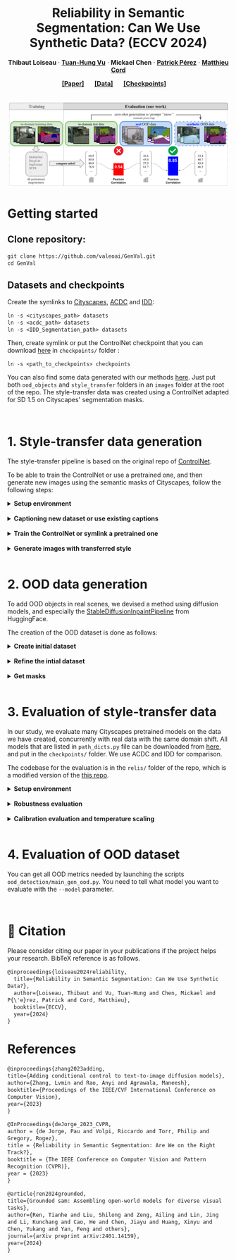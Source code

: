 <div align="center">

# Reliability in Semantic Segmentation: Can We Use Synthetic Data? (ECCV 2024)

<strong>Thibaut Loiseau</strong>
·
<a href="https://tuanhungvu.github.io"><strong>Tuan-Hung Vu</strong></a>
·
<strong>Mickael Chen</strong>
·
<a href="https://ptrckprz.github.io"><strong>Patrick Pérez</strong></a>
·
<a href="https://cord.isir.upmc.fr"><strong>Matthieu Cord</strong></a>

</div>

<div align="center">
    <a href="https://arxiv.org/abs/2312.09231" class="button"><b>[Paper]</b></a> &nbsp;&nbsp;&nbsp;&nbsp;
    <a href="https://drive.google.com/drive/folders/1c3HthfWYrw_PEbf0eD2CRYp-xwYmxbLV?usp=sharing" class="button"><b>[Data]</b></a> &nbsp;&nbsp;&nbsp;&nbsp;
    <a href="https://drive.google.com/drive/folders/1BK1-I1uys0PN6U8KEVDjkLwMAQIbKJho?usp=sharing" class="button"><b>[Checkpoints]</b></a> &nbsp;&nbsp;&nbsp;&nbsp;
</div>

<br/>

![Teaser](./assets/teaser.png)

# Getting started

## Clone repository:

    git clone https://github.com/valeoai/GenVal.git
    cd GenVal

## Datasets and checkpoints

Create the symlinks to [Cityscapes](https://www.cityscapes-dataset.com), [ACDC](https://acdc.vision.ee.ethz.ch) and [IDD](https://idd.insaan.iiit.ac.in):

    ln -s <cityscapes_path> datasets 
    ln -s <acdc_path> datasets
    ln -s <IDD_Segmentation_path> datasets

Then, create symlink or put the ControlNet checkpoint that you can download [here](https://drive.google.com/drive/folders/1BK1-I1uys0PN6U8KEVDjkLwMAQIbKJho?usp=sharing) in ``checkpoints/`` folder :

    ln -s <path_to_checkpoints> checkpoints

You can also find some data generated with our methods [here](https://drive.google.com/drive/folders/1c3HthfWYrw_PEbf0eD2CRYp-xwYmxbLV?usp=sharing). Just put both ``ood_objects`` and ``style_transfer`` folders in an ``images`` folder at the root of the repo. The style-transfer data was created using a ControlNet adapted for SD 1.5 on Cityscapes' segmentation masks.

</details>

<br/>

# 1. Style-transfer data generation

The style-transfer pipeline is based on the original repo of [ControlNet](https://github.com/lllyasviel/ControlNet).

To be able to train the ControlNet or use a pretrained one, and then generate new images using the semantic masks of Cityscapes, follow the following steps:

<details><summary><strong>Setup environment</strong></summary>
&emsp;

    cd ControlNet
    conda env create -f environment.yaml  # env name: control
    conda activate control

</details>

<br/>

<details><summary><strong>Captioning new dataset or use existing captions</strong></summary>
&emsp;

We need to get the captions of Cityscapes in order to train the ControlNet. The captioning is done with [CLIP-interrogator](https://github.com/pharmapsychotic/clip-interrogator). The captions are already stored under 

The captions for training are already stored under the ``training/`` folder in the ``.jsonl`` files, but if you want to rerun captioning on Cityscapes, you can run:

    pip install clip-interrogator==0.5.4
    python clip_int.py --dataset {dataset}

This will generate all captions for each training samples in the considered dataset (cityscapes, idd, acdc_fog, acdc_night, acdc_rain, acdc_snow) in a ``json`` file in a ``captions/`` folder. You will mainly need the captions of Cityscapes in order to train the ControlNet and performing inference, but you might want to use ACDC or IDD captions for other use.

</details>

<br/>

<details><summary><strong>Train the ControlNet or symlink a pretrained one</strong></summary>
&emsp;

- You can find a pretrained model on the semantic masks of Cityscapes [here](https://drive.google.com/drive/folders/1BK1-I1uys0PN6U8KEVDjkLwMAQIbKJho?usp=sharing) and put it in ``checkpoints/``.

- Otherwise, you can train the ControlNet yourself. You will first need to create the trainable copy of the encoder of the denoising U-Net of Stable Diffusion. 

First download the pretrained Stable Diffusion model (7.7 Gb):

    wget -P models/ https://huggingface.co/runwayml/stable-diffusion-v1-5/resolve/main/v1-5-pruned.ckpt

Then create the trainable copy doing:

    python tool_add_control.py models/v1-5-pruned.ckpt models/control_seg.ckpt

Finally, launch training (you will need 1 GPU with 40 Gb VRAM, or you can decrease the batch size and adapt the gradient accumulation):

    python train.py
    
The checkpoints during training will be stored in ``logs/{run_num}/lightning_logs/version_0/checkpoints/`` folder. You can also visualize the training advancement in ``logs/{run_num}/image_log/``

</details>

<br/>

<details><summary><strong>Generate images with transferred style</strong></summary>
&emsp;

The default checkpoint that is used to generate new samples is the pretrained one in ``checkpoints/controlnet_cs.ckpt``.

To generate 512 samples with fog, you can launch:

    python style_transfer.py --num_samples=512 --domain=fog

You can choose whatever domain you want by changing the ``--domain`` option above when launching the command.

This will create new samples in ``../images/style_transfer/`` folder, based on random examples from the validation set of Cityscapes, with the corresponding original images and ground truths in different subfolders.

</details>

<br/>

# 2. OOD data generation

To add OOD objects in real scenes, we devised a method using diffusion models, and especially the [StableDiffusionInpaintPipeline](https://huggingface.co/docs/diffusers/api/pipelines/stable_diffusion/inpaint) from HuggingFace.

The creation of the OOD dataset is done as follows:

<details><summary><strong>Create initial dataset</strong></summary>
&emsp;

    cd ood_objects
    python sd_inpaint.py

Based on the ``objects.txt`` file that contains a list of OOD objects for Cityscapes, this script will launch the generation of 512 images per object, and store them in ``images/ood_objects/with_positions`` folder, with one subfolder per object and three ``{i}.png``, ``{i}_gt.png`` and ``{i}_pos.json`` files with the generated image, the corresponding ground truth and the position and size of the added object, respectively.

</details>

<br/>

<details><summary><strong>Refine the intial dataset</strong></summary>
&emsp;

    python refine_gen_images.py

This script will take the previous generated images as input and the position and size of the added object, and refine the generated object so that the edited zone will blend better with its surrounding context. The refined images are stored in ``images/ood_objects/refined``.

</details>

<br/>

<details><summary><strong>Get masks</strong></summary>
&emsp;

This part uses [GroundedSAM](https://github.com/IDEA-Research/Grounded-Segment-Anything) as a mask extractor, to get the mask corresponding to the added objects. It uses a natural language query in the edited square zone of the refined images to extract the corresponding mask.

You need a custom environment to be able to use GroundedSAM, by doing the following:

    export CUDA_HOME=/your/path/to/cuda-11.8
    conda create -n grounded_sam python=3.9 -y
    conda activate grounded_sam
    pip install torch torchvision torchaudio --index-url https://download.pytorch.org/whl/cu118
    pip install -e Grounded-Segment-Anything/segment_anything
    pip install -e Grounded-Segment-Anything/GroundingDINO
    pip install --upgrade diffusers[torch]
    wget https://dl.fbaipublicfiles.com/segment_anything/sam_vit_h_4b8939.pth -P ../checkpoints
    wget https://github.com/IDEA-Research/GroundingDINO/releases/download/v0.1.0-alpha/groundingdino_swint_ogc.pth -P ../checkpoints

You can finally launch the mask extraction on the refined images:

    python get_masks.py

This will create a new folder in ``images/ood_objects/masks`` with ``.png`` files if the mask has been found, or an empty ``.txt`` file if the object has not been found by the model. By doing so, we can automatically filter images for which the object has not been generated.

Depending on the object, the pipeline might have different success rate.

</details>

<br/>

# 3. Evaluation of style-transfer data

In our study, we evaluate many Cityscapes pretrained models on the data we have created, concurrently with real data with the same domain shift. All models that are listed in ``path_dicts.py`` file can be downloaded from [here](https://github.com/open-mmlab/mmsegmentation/blob/0.x/docs/en/model_zoo.md), and put in the ``checkpoints/`` folder. We use ACDC and IDD for comparison.

The codebase for the evaluation is in the ``relis/`` folder of the repo, which is a modified version of the [this repo](https://github.com/naver/relis).

<details><summary><strong>Setup environment</strong></summary>
&emsp;

First, you need an environment to be able to evaluate all models on the different datasets. The relis repo is based on a modified version of [mmsegmentation](https://github.com/open-mmlab/mmsegmentation/tree/main) library, hence it is important to use the local version of mmsegmentation and not the official one.

    cd relis
    conda create -n openmmlab python=3.9 -y
    conda activate openmmlab
    pip install torch==1.11.0 torchvision --index-url https://download.pytorch.org/whl/cu115  # For CUDA 11.5
    pip install -r requirements.txt
    pip install -U openmim
    mim install mmengine
    mim install mmcv-full==1.5.0
    cd mmsegmentation
    pip install -v -e .
    cd ..

</details>

<br/>


<details><summary><strong>Robustness evaluation </strong></summary>
&emsp;

To evaluate the robustness of a particular model, you can:
1. Run the ``eval.py`` script with the following arguments:
    * ``--root_exp_dir``: the path where the results will be saved
    * ``--src_dataset``: the dataset to evaluate
    * ``--trg_dataset``: the dataset to evaluate
    * ``--model_arch``: the model architecture you want to evaluate, from the ``path_dicts.py`` file
    * ``--cond``: the conditions of the dataset to evaluate
    * ``--scene``: the scene(s) corresponding to the dataset to evaluate. Corresponds to the subfolders of each specific dataset, for example ``GOPRI`` for ACDC dataset.

    This script will create all the predictions for all images in the dataset to evaluate.

2. To aggregate results from all the previous predictions, run the ``compute_final_metrics.py`` script with the following arguments:
    * ``--src_dataset``: the dataset to evaluate
    * ``--trg_dataset``: the dataset to evaluate
    * ``--model_arch``: the model architecture you want to
    * ``--root_exp_dir``: the path to the previous results
    * ``--results_dir``: the path to which the final metrics will be saved
    * ``--scene``: the list of scenes from the dataset you want to evaluate, separated by commas
    * ``--cond``: the conditions corresponding to the scenes, separated by commas

    This will output the aggregated metrics in terms of pixel accuracy, mIoU, IoU per class, and more...

For more information, you can look at the [original repo](https://github.com/naver/relis).

</details>

<br/>

<details><summary><strong>Calibration evaluation and temperature scaling</strong></summary>
&emsp;

### Raw calibration evaluation after training

The process here is quite the same as when evaluating the robustness of models:

1. Launch ``extract_logits.py`` script with the same parameters as the ``eval.py`` above.
2. Launch ``eval_calibration.py`` script with the same parameters as ``compute_final_metrics.py`` above.

This will give results for raw calibration for all models, right after training.

### Temperature scaling with one parameter only (vanilla)

1. Launch ``extract_logits.py`` script with the same parameters as the ``eval.py`` above.
2. Launch ``extract_features.py`` script with the same parameters as the ``eval.py`` above.
3. Launch ``compute_clusters_temp_scaling.py`` script. You will need to give the paths of the logits and the features extracted previously to compute the temperature parameter. Add the parameter ``--n_clusters=1`` to get one temperature only.

This will give the optimal temperature parameter for the calibration set used during calibration.

### Calibration evaluation after temperature scaling.

Launch ``eval_calibration_clustering.py`` to evaluate the temperature extracted from one particular calibration set.

</details>

<br/>

# 4. Evaluation of OOD dataset

You can get all OOD metrics needed by launching the scripts ``ood_detection/main_gen_ood.py``. You need to tell what model you want to evaluate with the ``--model`` parameter.

<br/>

# 📖 Citation
Please consider citing our paper in your publications if the project helps your research. BibTeX reference is as follows.
```
@inproceedings{loiseau2024reliability,
  title={Reliability in Semantic Segmentation: Can We Use Synthetic Data?},
  author={Loiseau, Thibaut and Vu, Tuan-Hung and Chen, Mickael and P{\'e}rez, Patrick and Cord, Matthieu},
  booktitle={ECCV},
  year={2024}
}
```

# References

```
@inproceedings{zhang2023adding,
title={Adding conditional control to text-to-image diffusion models},
author={Zhang, Lvmin and Rao, Anyi and Agrawala, Maneesh},
booktitle={Proceedings of the IEEE/CVF International Conference on Computer Vision},
year={2023}
}
```
```
@InProceedings{deJorge_2023_CVPR,
author = {de Jorge, Pau and Volpi, Riccardo and Torr, Philip and Gregory, Rogez},
title = {Reliability in Semantic Segmentation: Are We on the Right Track?},
booktitle = {The IEEE Conference on Computer Vision and Pattern Recognition (CVPR)},
year = {2023}
}
```
```
@article{ren2024grounded,
title={Grounded sam: Assembling open-world models for diverse visual tasks},
author={Ren, Tianhe and Liu, Shilong and Zeng, Ailing and Lin, Jing and Li, Kunchang and Cao, He and Chen, Jiayu and Huang, Xinyu and Chen, Yukang and Yan, Feng and others},
journal={arXiv preprint arXiv:2401.14159},
year={2024}
}
```




<!-- <details><summary><strong> </strong></summary>
&emsp;

</details>

<br/> -->
